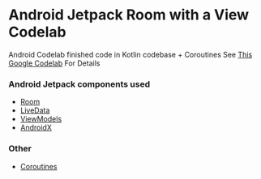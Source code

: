 # Android Jetpack Room with a View Codelab

Android Codelab finished code in Kotlin codebase + Coroutines
See [This Google Codelab](https://codelabs.developers.google.com/codelabs/android-room-with-a-view-kotlin/#0) For Details

### Android Jetpack components used

- [Room](https://developer.android.com/topic/libraries/architecture/room)
- [LiveData](https://developer.android.com/topic/libraries/architecture/livedata)
- [ViewModels](https://developer.android.com/topic/libraries/architecture/viewmodel)
- [AndroidX](https://developer.android.com/jetpack/androidx)

### Other
- [Coroutines](https://kotlinlang.org/docs/reference/coroutines-overview.html)
